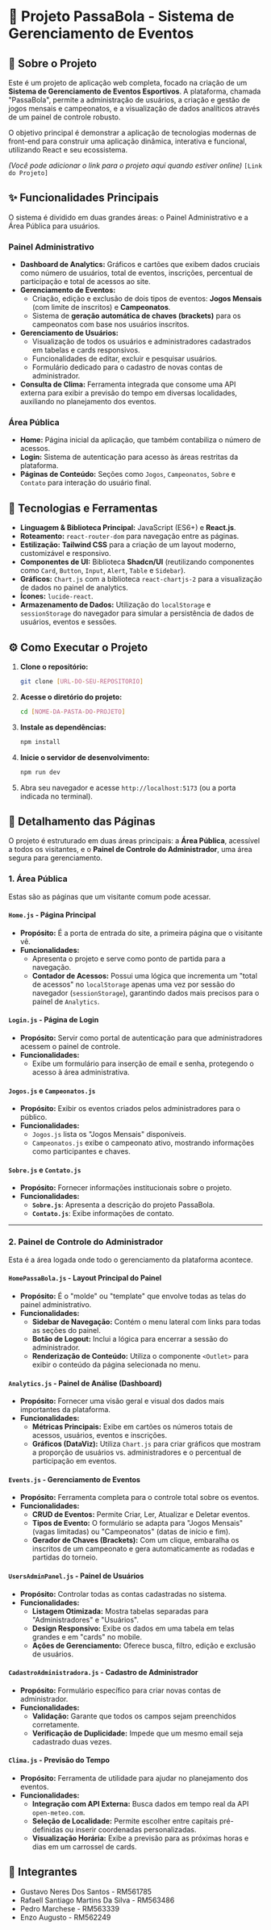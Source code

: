 # 🚀 Projeto PassaBola - Sistema de Gerenciamento de Eventos

## 📌 Sobre o Projeto

Este é um projeto de aplicação web completa, focado na criação de um **Sistema de Gerenciamento de Eventos Esportivos**. A plataforma, chamada "PassaBola", permite a administração de usuários, a criação e gestão de jogos mensais e campeonatos, e a visualização de dados analíticos através de um painel de controle robusto.

O objetivo principal é demonstrar a aplicação de tecnologias modernas de front-end para construir uma aplicação dinâmica, interativa e funcional, utilizando React e seu ecossistema.

*(Você pode adicionar o link para o projeto aqui quando estiver online)*
`[Link do Projeto]`

## ✨ Funcionalidades Principais

O sistema é dividido em duas grandes áreas: o Painel Administrativo e a Área Pública para usuários.

### Painel Administrativo
- **Dashboard de Analytics:** Gráficos e cartões que exibem dados cruciais como número de usuários, total de eventos, inscrições, percentual de participação e total de acessos ao site.
- **Gerenciamento de Eventos:**
    - Criação, edição e exclusão de dois tipos de eventos: **Jogos Mensais** (com limite de inscritos) e **Campeonatos**.
    - Sistema de **geração automática de chaves (brackets)** para os campeonatos com base nos usuários inscritos.
- **Gerenciamento de Usuários:**
    - Visualização de todos os usuários e administradores cadastrados em tabelas e cards responsivos.
    - Funcionalidades de editar, excluir e pesquisar usuários.
    - Formulário dedicado para o cadastro de novas contas de administrador.
- **Consulta de Clima:** Ferramenta integrada que consome uma API externa para exibir a previsão do tempo em diversas localidades, auxiliando no planejamento dos eventos.

### Área Pública
- **Home:** Página inicial da aplicação, que também contabiliza o número de acessos.
- **Login:** Sistema de autenticação para acesso às áreas restritas da plataforma.
- **Páginas de Conteúdo:** Seções como `Jogos`, `Campeonatos`, `Sobre` e `Contato` para interação do usuário final.

## 🎨 Tecnologias e Ferramentas

- **Linguagem & Biblioteca Principal:** JavaScript (ES6+) e **React.js**.
- **Roteamento:** `react-router-dom` para navegação entre as páginas.
- **Estilização:** **Tailwind CSS** para a criação de um layout moderno, customizável e responsivo.
- **Componentes de UI:** Biblioteca **Shadcn/UI** (reutilizando componentes como `Card`, `Button`, `Input`, `Alert`, `Table` e `Sidebar`).
- **Gráficos:** `Chart.js` com a biblioteca `react-chartjs-2` para a visualização de dados no painel de analytics.
- **Ícones:** `lucide-react`.
- **Armazenamento de Dados:** Utilização do `localStorage` e `sessionStorage` do navegador para simular a persistência de dados de usuários, eventos e sessões.

## ⚙️ Como Executar o Projeto

1.  **Clone o repositório:**
    ```bash
    git clone [URL-DO-SEU-REPOSITORIO]
    ```
2.  **Acesse o diretório do projeto:**
    ```bash
    cd [NOME-DA-PASTA-DO-PROJETO]
    ```
3.  **Instale as dependências:**
    ```bash
    npm install
    ```
4.  **Inicie o servidor de desenvolvimento:**
    ```bash
    npm run dev
    ```
5.  Abra seu navegador e acesse `http://localhost:5173` (ou a porta indicada no terminal).

## 🔎 Detalhamento das Páginas

O projeto é estruturado em duas áreas principais: a **Área Pública**, acessível a todos os visitantes, e o **Painel de Controle do Administrador**, uma área segura para gerenciamento.

### 1. Área Pública

Estas são as páginas que um visitante comum pode acessar.

#### **`Home.js` - Página Principal**
- **Propósito:** É a porta de entrada do site, a primeira página que o visitante vê.
- **Funcionalidades:**
    - Apresenta o projeto e serve como ponto de partida para a navegação.
    - **Contador de Acessos:** Possui uma lógica que incrementa um "total de acessos" no `localStorage` apenas uma vez por sessão do navegador (`sessionStorage`), garantindo dados mais precisos para o painel de `Analytics`.

#### **`Login.js` - Página de Login**
- **Propósito:** Servir como portal de autenticação para que administradores acessem o painel de controle.
- **Funcionalidades:**
    - Exibe um formulário para inserção de email e senha, protegendo o acesso à área administrativa.

#### **`Jogos.js` e `Campeonatos.js`**
- **Propósito:** Exibir os eventos criados pelos administradores para o público.
- **Funcionalidades:**
    - `Jogos.js` lista os "Jogos Mensais" disponíveis.
    - `Campeonatos.js` exibe o campeonato ativo, mostrando informações como participantes e chaves.

#### **`Sobre.js` e `Contato.js`**
- **Propósito:** Fornecer informações institucionais sobre o projeto.
- **Funcionalidades:**
    - **`Sobre.js`**: Apresenta a descrição do projeto PassaBola.
    - **`Contato.js`**: Exibe informações de contato.

---

### 2. Painel de Controle do Administrador

Esta é a área logada onde todo o gerenciamento da plataforma acontece.

#### **`HomePassaBola.js` - Layout Principal do Painel**
- **Propósito:** É o "molde" ou "template" que envolve todas as telas do painel administrativo.
- **Funcionalidades:**
    - **Sidebar de Navegação:** Contém o menu lateral com links para todas as seções do painel.
    - **Botão de Logout:** Inclui a lógica para encerrar a sessão do administrador.
    - **Renderização de Conteúdo:** Utiliza o componente `<Outlet>` para exibir o conteúdo da página selecionada no menu.

#### **`Analytics.js` - Painel de Análise (Dashboard)**
- **Propósito:** Fornecer uma visão geral e visual dos dados mais importantes da plataforma.
- **Funcionalidades:**
    - **Métricas Principais:** Exibe em cartões os números totais de acessos, usuários, eventos e inscrições.
    - **Gráficos (DataViz):** Utiliza `Chart.js` para criar gráficos que mostram a proporção de usuários vs. administradores e o percentual de participação em eventos.

#### **`Events.js` - Gerenciamento de Eventos**
- **Propósito:** Ferramenta completa para o controle total sobre os eventos.
- **Funcionalidades:**
    - **CRUD de Eventos:** Permite Criar, Ler, Atualizar e Deletar eventos.
    - **Tipos de Evento:** O formulário se adapta para "Jogos Mensais" (vagas limitadas) ou "Campeonatos" (datas de início e fim).
    - **Gerador de Chaves (Brackets):** Com um clique, embaralha os inscritos de um campeonato e gera automaticamente as rodadas e partidas do torneio.

#### **`UsersAdminPanel.js` - Painel de Usuários**
- **Propósito:** Controlar todas as contas cadastradas no sistema.
- **Funcionalidades:**
    - **Listagem Otimizada:** Mostra tabelas separadas para "Administradores" e "Usuários".
    - **Design Responsivo:** Exibe os dados em uma tabela em telas grandes e em "cards" no mobile.
    - **Ações de Gerenciamento:** Oferece busca, filtro, edição e exclusão de usuários.

#### **`CadastroAdministradora.js` - Cadastro de Administrador**
- **Propósito:** Formulário específico para criar novas contas de administrador.
- **Funcionalidades:**
    - **Validação:** Garante que todos os campos sejam preenchidos corretamente.
    - **Verificação de Duplicidade:** Impede que um mesmo email seja cadastrado duas vezes.

#### **`Clima.js` - Previsão do Tempo**
- **Propósito:** Ferramenta de utilidade para ajudar no planejamento dos eventos.
- **Funcionalidades:**
    - **Integração com API Externa:** Busca dados em tempo real da API `open-meteo.com`.
    - **Seleção de Localidade:** Permite escolher entre capitais pré-definidas ou inserir coordenadas personalizadas.
    - **Visualização Horária:** Exibe a previsão para as próximas horas e dias em um carrossel de cards.

## 👥 Integrantes

* Gustavo Neres Dos Santos - RM561785
* Rafaell Santiago Martins Da Silva - RM563486
* Pedro Marchese - RM563339
* Enzo Augusto - RM562249